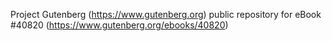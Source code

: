 Project Gutenberg (https://www.gutenberg.org) public repository for eBook #40820 (https://www.gutenberg.org/ebooks/40820)
